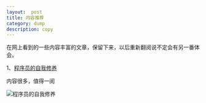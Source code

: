 ```yaml
---
layout:  post
title: 内容推荐
category: dump
description: copy
---
```




在网上看到的一些内容丰富的文章，保留下来，以后重新翻阅说不定会有另一番体会。

1、[程序员的自我修养](https://leohxj.gitbooks.io/a-programmer-prepares/index.html)

内容很多，值得一阅

![程序员的自我修养](http://segmentfault.com/img/bV9nkT)